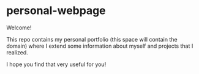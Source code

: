 ﻿# personal-webpage


Welcome!

This repo contains my personal portfolio (this space will contain the domain) where I extend some information about myself 
and projects that I realized. 

I hope you find that very useful for you!


